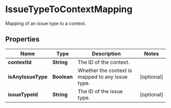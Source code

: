

# IssueTypeToContextMapping

Mapping of an issue type to a context.

## Properties

| Name | Type | Description | Notes |
|------------ | ------------- | ------------- | -------------|
|**contextId** | **String** | The ID of the context. |  |
|**isAnyIssueType** | **Boolean** | Whether the context is mapped to any issue type. |  [optional] |
|**issueTypeId** | **String** | The ID of the issue type. |  [optional] |



